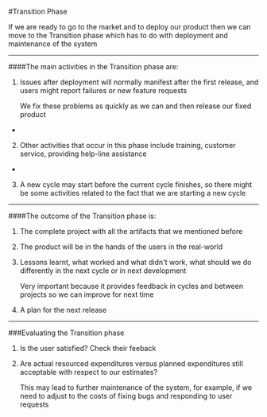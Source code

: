 #Transition Phase

If we are ready to go to the market and to deploy our product then we can move to the Transition phase which has to do with deployment and maintenance of the system

***

####The main activities in the Transition phase are:

1. Issues after deployment will normally manifest after the first release, and users might report failures or new feature requests

   We fix these problems as quickly as we can and then release our fixed product

-

2. Other activities that occur in this phase include training, customer service, providing help-line assistance

-

3. A new cycle may start before the current cycle finishes, so there might be some activities related to the fact that we are starting a new cycle

***

####The outcome of the Transition phase is:

1. The complete project with all the artifacts that we mentioned before

2. The product will be in the hands of the users in the real-world

3. Lessons learnt, what worked and what didn't work, what should we do differently in the next cycle or in next development

   Very important because it provides feedback in cycles and between projects so we can improve for next time

4. A plan for the next release

***

###Evaluating the Transition phase

1. Is the user satisfied? Check their feeback

2. Are actual resourced expenditures versus planned expenditures still acceptable with respect to our estimates?

   This may lead to further maintenance of the system, for example, if we need to adjust to the costs of fixing bugs and responding to user requests
